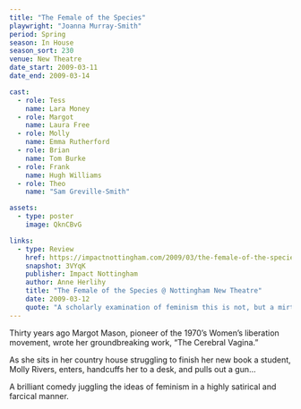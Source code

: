 ```yaml
---
title: "The Female of the Species"
playwright: "Joanna Murray-Smith"
period: Spring
season: In House
season_sort: 230
venue: New Theatre
date_start: 2009-03-11
date_end: 2009-03-14

cast:
  - role: Tess
    name: Lara Money
  - role: Margot
    name: Laura Free
  - role: Molly
    name: Emma Rutherford
  - role: Brian
    name: Tom Burke
  - role: Frank
    name: Hugh Williams
  - role: Theo
    name: "Sam Greville-Smith"

assets:
  - type: poster
    image: QknCBvG

links:
  - type: Review
    href: https://impactnottingham.com/2009/03/the-female-of-the-species-new-theatre/
    snapshot: 3VYqK
    publisher: Impact Nottingham
    author: Anne Herlihy
    title: "The Female of the Species @ Nottingham New Theatre"
    date: 2009-03-12
    quote: "A scholarly examination of feminism this is not, but a mirthless and satirical scrutiny it certainly is. Let’s hope feminism can take a joke."
---
```


Thirty years ago Margot Mason, pioneer of the 1970’s Women’s liberation movement, wrote her groundbreaking work, “The Cerebral Vagina.”

As she sits in her country house struggling to finish her new book a student, Molly Rivers, enters, handcuffs her to a desk, and pulls out a gun…

A brilliant comedy juggling the ideas of feminism in a highly satirical and farcical manner.
